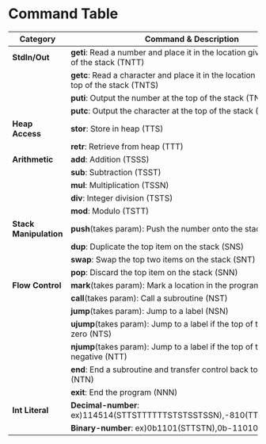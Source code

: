 # Command Table

| Category | Command & Description |
|----------|----------------------|
| **StdIn/Out** | **geti**: Read a number and place it in the location given by the top of the stack (TNTT) |
| | **getc**: Read a character and place it in the location given by the top of the stack (TNTS) |
| | **puti**: Output the number at the top of the stack (TNST) |
| | **putc**: Output the character at the top of the stack (TNSS) |
| **Heap Access** | **stor**: Store in heap (TTS) |
| | **retr**: Retrieve from heap (TTT) |
| **Arithmetic** | **add**: Addition (TSSS) |
| | **sub**: Subtraction (TSST) |
| | **mul**: Multiplication (TSSN) |
| | **div**: Integer division (TSTS) |
| | **mod**: Modulo (TSTT) |
| **Stack Manipulation** | **push**(takes param): Push the number onto the stack (SS) |
| | **dup**: Duplicate the top item on the stack (SNS) |
| | **swap**: Swap the top two items on the stack (SNT) |
| | **pop**: Discard the top item on the stack (SNN) |
| **Flow Control** | **mark**(takes param): Mark a location in the program (NSS) |
| | **call**(takes param): Call a subroutine (NST) |
| | **jump**(takes param): Jump to a label (NSN) |
| | **ujump**(takes param): Jump to a label if the top of the stack is zero (NTS) |
| | **njump**(takes param): Jump to a label if the top of the stack is negative (NTT) |
| | **end**: End a subroutine and transfer control back to the caller (NTN) |
| | **exit**: End the program (NNN) |
| **Int Literal** | **Decimal-number**: ex)114514(STTSTTTTTTSTSTSSTSSN),-810(TTTSSTSTSTSN)|
||**Binary-number**: ex)0b1101(STTSTN),0b-110101(TTTSTSTN)|